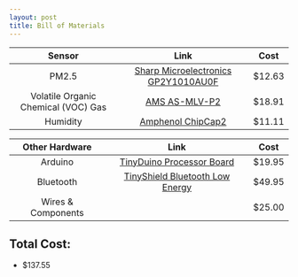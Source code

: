 ```yaml
---
layout: post
title: Bill of Materials
---
```

| Sensor | Link | Cost |
| :---: | :---: | --- |
| PM2.5 | [Sharp Microelectronics GP2Y1010AU0F](http://www.digikey.com/product-detail/en/GP2Y1010AU0F/425-2068-ND/720164) | $12.63 |
| Volatile Organic Chemical (VOC) Gas | [AMS AS-MLV-P2](http://www.digikey.com/product-detail/en/AS-MLV-P2/AS-MLV-P2-ND/5117220) | $18.91 |
| Humidity | [Amphenol ChipCap2](http://www.digikey.com/product-highlights/us/en/amphenol-advanced-sensors-chipcap2-humidity-temp-sensors/3697) | $11.11 |

| Other Hardware | Link | Cost |
| :---: | :---: | --- |
| Arduino | [TinyDuino Processor Board](https://tiny-circuits.com/tinyduino-processor-board.html) | $19.95 |
| Bluetooth | [TinyShield Bluetooth Low Energy](https://tiny-circuits.com/tiny-shield-bluetooth-low-energy.html) | $49.95 |
| Wires & Components | | $25.00 |

## Total Cost:
* $137.55
